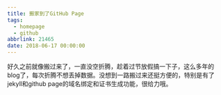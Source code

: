 ```yaml
---
title: 搬家到了GitHub Page
tags:
  - homepage
  - github
abbrlink: 21465
date: 2018-06-17 00:00:00
---
```


好久之前就像搬过来了，一直没空折腾，趁着过节放假搞一下子，这么多年的blog了，每次折腾不想丢掉数据。没想到一路搬过来还挺方便的，特别是有了jekyll和github page的域名绑定和证书生成功能，很给力哦。
